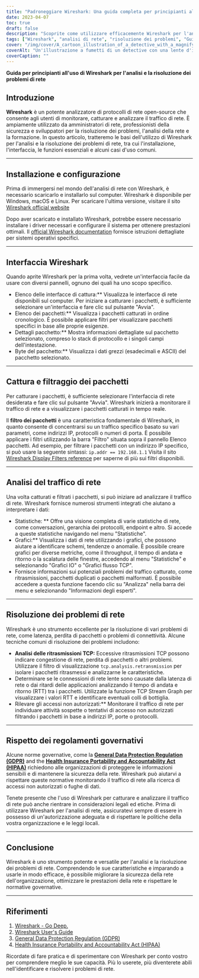 ```yaml
---
title: "Padroneggiare Wireshark: Una guida completa per principianti all'analisi di rete"
date: 2023-04-07
toc: true
draft: false
description: "Scoprite come utilizzare efficacemente Wireshark per l'analisi e la risoluzione dei problemi di rete con questa guida dettagliata per principianti."
tags: ["Wireshark", "analisi di rete", "risoluzione dei problemi", "Guida per principianti", "monitoraggio della rete", "cattura dei pacchetti", "protocolli di rete", "TCP IP", "visualizzazione dei dati", "sicurezza della rete", "filtri di cattura", "filtri di visualizzazione", "dispositivi di rete", "Ethernet", "topologia di rete", "diagnostica di rete", "amministrazione della rete", "prestazioni della rete", "Tutorial Wireshark", "pacchetti di dati"]
cover: "/img/cover/A_cartoon_illustration_of_a_detective_with_a_magnifying_glass.png"
coverAlt: "Un'illustrazione a fumetti di un detective con una lente d'ingrandimento che analizza i cavi di rete, mentre il logo di Wireshark aleggia sopra di loro, a simboleggiare il processo di risoluzione dei problemi di rete e di analisi con Wireshark."
coverCaption: ""
---
```


**Guida per principianti all'uso di Wireshark per l'analisi e la risoluzione dei problemi di rete**

## Introduzione

**Wireshark** è un potente analizzatore di protocolli di rete open-source che consente agli utenti di monitorare, catturare e analizzare il traffico di rete. È ampiamente utilizzato da amministratori di rete, professionisti della sicurezza e sviluppatori per la risoluzione dei problemi, l'analisi della rete e la formazione. In questo articolo, tratteremo le basi dell'utilizzo di Wireshark per l'analisi e la risoluzione dei problemi di rete, tra cui l'installazione, l'interfaccia, le funzioni essenziali e alcuni casi d'uso comuni.

______

## Installazione e configurazione

Prima di immergersi nel mondo dell'analisi di rete con Wireshark, è necessario scaricarlo e installarlo sul computer. Wireshark è disponibile per Windows, macOS e Linux. Per scaricare l'ultima versione, visitare il sito [Wireshark official website](https://www.wireshark.org/#download)

Dopo aver scaricato e installato Wireshark, potrebbe essere necessario installare i driver necessari e configurare il sistema per ottenere prestazioni ottimali. Il [official Wireshark documentation](https://www.wireshark.org/docs/wsug_html_chunked/) fornisce istruzioni dettagliate per sistemi operativi specifici.

______

## Interfaccia Wireshark

Quando aprite Wireshark per la prima volta, vedrete un'interfaccia facile da usare con diversi pannelli, ognuno dei quali ha uno scopo specifico.

- Elenco delle interfacce di cattura:** Visualizza le interfacce di rete disponibili sul computer. Per iniziare a catturare i pacchetti, è sufficiente selezionare un'interfaccia e fare clic sul pulsante "Avvia".
- Elenco dei pacchetti:** Visualizza i pacchetti catturati in ordine cronologico. È possibile applicare filtri per visualizzare pacchetti specifici in base alle proprie esigenze.
- Dettagli pacchetto:** Mostra informazioni dettagliate sul pacchetto selezionato, compreso lo stack di protocollo e i singoli campi dell'intestazione.
- Byte del pacchetto:** Visualizza i dati grezzi (esadecimali e ASCII) del pacchetto selezionato.

______

## Cattura e filtraggio dei pacchetti

Per catturare i pacchetti, è sufficiente selezionare l'interfaccia di rete desiderata e fare clic sul pulsante "Avvia". Wireshark inizierà a monitorare il traffico di rete e a visualizzare i pacchetti catturati in tempo reale.

Il **filtro dei pacchetti** è una caratteristica fondamentale di Wireshark, in quanto consente di concentrarsi su un traffico specifico basato su vari parametri, come indirizzi IP, protocolli o numeri di porta. È possibile applicare i filtri utilizzando la barra "Filtro" situata sopra il pannello Elenco pacchetti. Ad esempio, per filtrare i pacchetti con un indirizzo IP specifico, si può usare la seguente sintassi: `ip.addr == 192.168.1.1` Visita il sito [Wireshark Display Filters reference](https://www.wireshark.org/docs/man-pages/wireshark-filter.html) per saperne di più sui filtri disponibili.

______

## Analisi del traffico di rete

Una volta catturati e filtrati i pacchetti, si può iniziare ad analizzare il traffico di rete. Wireshark fornisce numerosi strumenti integrati che aiutano a interpretare i dati:

- Statistiche: ** Offre una visione completa di varie statistiche di rete, come conversazioni, gerarchia dei protocolli, endpoint e altro. Si accede a queste statistiche navigando nel menu "Statistiche".
- Grafici:** Visualizza i dati di rete utilizzando i grafici, che possono aiutare a identificare schemi, tendenze o anomalie. È possibile creare grafici per diverse metriche, come il throughput, il tempo di andata e ritorno o la scalatura delle finestre, accedendo al menu "Statistiche" e selezionando "Grafici IO" o "Grafici flusso TCP".
- Fornisce informazioni sui potenziali problemi del traffico catturato, come ritrasmissioni, pacchetti duplicati o pacchetti malformati. È possibile accedere a questa funzione facendo clic su "Analizza" nella barra dei menu e selezionando "Informazioni degli esperti".

______

## Risoluzione dei problemi di rete

Wireshark è uno strumento eccellente per la risoluzione di vari problemi di rete, come latenza, perdita di pacchetti o problemi di connettività. Alcune tecniche comuni di risoluzione dei problemi includono:

- **Analisi delle ritrasmissioni TCP:** Eccessive ritrasmissioni TCP possono indicare congestione di rete, perdita di pacchetti o altri problemi. Utilizzare il filtro di visualizzazione `tcp.analysis.retransmission` per isolare i pacchetti ritrasmessi e analizzarne le caratteristiche.
- Determinare se le connessioni di rete lente sono causate dalla latenza di rete o dai ritardi delle applicazioni analizzando il tempo di andata e ritorno (RTT) tra i pacchetti. Utilizzate la funzione TCP Stream Graph per visualizzare i valori RTT e identificare eventuali colli di bottiglia.
- Rilevare gli accessi non autorizzati:** Monitorare il traffico di rete per individuare attività sospette o tentativi di accesso non autorizzati filtrando i pacchetti in base a indirizzi IP, porte o protocolli.

______

## Rispetto dei regolamenti governativi

Alcune norme governative, come la [**General Data Protection Regulation (GDPR)**](https://eur-lex.europa.eu/legal-content/EN/TXT/?uri=CELEX:32016R0679) and the [**Health Insurance Portability and Accountability Act (HIPAA)**](https://www.hhs.gov/hipaa/index.html) richiedono alle organizzazioni di proteggere le informazioni sensibili e di mantenere la sicurezza della rete. Wireshark può aiutarvi a rispettare queste normative monitorando il traffico di rete alla ricerca di accessi non autorizzati o fughe di dati.

Tenete presente che l'uso di Wireshark per catturare e analizzare il traffico di rete può anche rientrare in considerazioni legali ed etiche. Prima di utilizzare Wireshark per l'analisi di rete, assicuratevi sempre di essere in possesso di un'autorizzazione adeguata e di rispettare le politiche della vostra organizzazione e le leggi locali.

______

## Conclusione

Wireshark è uno strumento potente e versatile per l'analisi e la risoluzione dei problemi di rete. Comprendendo le sue caratteristiche e imparando a usarle in modo efficace, è possibile migliorare la sicurezza della rete dell'organizzazione, ottimizzare le prestazioni della rete e rispettare le normative governative.

______

## Riferimenti

1. [Wireshark - Go Deep.](https://www.wireshark.org/)
2. [Wireshark User's Guide](https://www.wireshark.org/docs/wsug_html_chunked/)
3. [General Data Protection Regulation (GDPR)](https://eur-lex.europa.eu/legal-content/EN/TXT/?uri=CELEX:32016R0679)
4. [Health Insurance Portability and Accountability Act (HIPAA)](https://www.hhs.gov/hipaa/index.html)

Ricordate di fare pratica e di sperimentare con Wireshark per conto vostro per comprendere meglio le sue capacità. Più lo userete, più diventerete abili nell'identificare e risolvere i problemi di rete.




